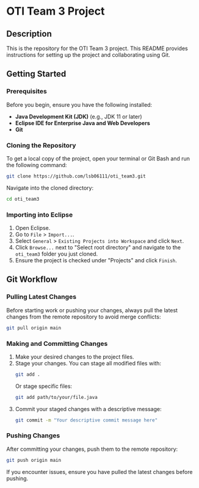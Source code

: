 # OTI Team 3 Project

## Description
This is the repository for the OTI Team 3 project. This README provides instructions for setting up the project and collaborating using Git.

## Getting Started

### Prerequisites
Before you begin, ensure you have the following installed:
*   **Java Development Kit (JDK)** (e.g., JDK 11 or later)
*   **Eclipse IDE for Enterprise Java and Web Developers**
*   **Git**

### Cloning the Repository
To get a local copy of the project, open your terminal or Git Bash and run the following command:

```bash
git clone https://github.com/lsb06111/oti_team3.git
```

Navigate into the cloned directory:

```bash
cd oti_team3
```

### Importing into Eclipse
1.  Open Eclipse.
2.  Go to `File` > `Import...`.
3.  Select `General` > `Existing Projects into Workspace` and click `Next`.
4.  Click `Browse...` next to "Select root directory" and navigate to the `oti_team3` folder you just cloned.
5.  Ensure the project is checked under "Projects" and click `Finish`.

## Git Workflow

### Pulling Latest Changes
Before starting work or pushing your changes, always pull the latest changes from the remote repository to avoid merge conflicts:

```bash
git pull origin main
```

### Making and Committing Changes
1.  Make your desired changes to the project files.
2.  Stage your changes. You can stage all modified files with:
    ```bash
    git add .
    ```
    Or stage specific files:
    ```bash
    git add path/to/your/file.java
    ```
3.  Commit your staged changes with a descriptive message:
    ```bash
    git commit -m "Your descriptive commit message here"
    ```

### Pushing Changes
After committing your changes, push them to the remote repository:

```bash
git push origin main
```

If you encounter issues, ensure you have pulled the latest changes before pushing.

